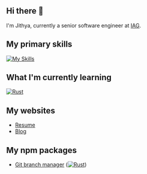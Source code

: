 ## Hi there 👋

<!--
**jithyan/jithyan** is a ✨ _special_ ✨ repository because its `README.md` (this file) appears on your GitHub profile.

Here are some ideas to get you started:

- 🔭 I’m currently working on ...
- 🌱 I’m currently learning ...
- 👯 I’m looking to collaborate on ...
- 🤔 I’m looking for help with ...
- 💬 Ask me about ...
- 📫 How to reach me: ...
- 😄 Pronouns: ...
- ⚡ Fun fact: ...
-->

I'm Jithya, currently a senior software engineer at [IAG](https://www.iag.com.au/about-us).

## My primary skills

[![My Skills](https://skillicons.dev/icons?i=ts,nodejs,react&perline=3)](https://skillicons.dev)

## What I'm currently learning

[![Rust](https://skillicons.dev/icons?i=rust&perline=3)](https://skillicons.dev)

## My websites

- [Resume](https://jithyan.github.io/resume/)
- [Blog](https://jithyan.github.io/blog/)

## My npm packages

- [Git branch manager](https://www.npmjs.com/package/@jithyan/git-branch-manager) ([![Rust](https://skillicons.dev/icons?i=rust,ts&perline=3)](https://skillicons.dev))
